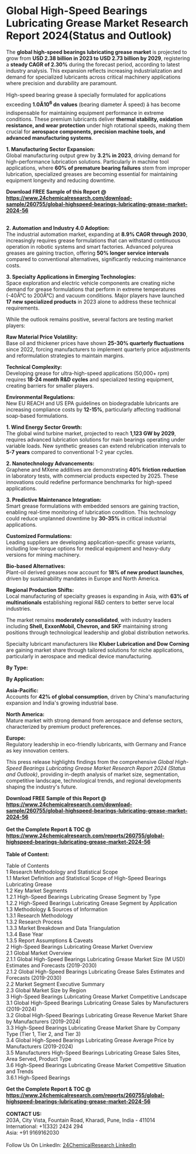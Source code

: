 <h1>Global High-Speed Bearings Lubricating Grease Market Research Report 2024(Status and Outlook)</h1><p>The <strong>global high-speed bearings lubricating grease market</strong> is projected to grow from <strong>USD 2.38 billion in 2023 to USD 2.73 billion by 2029</strong>, registering a <strong>steady CAGR of 2.30%</strong> during the forecast period, according to latest industry analysis. This expansion reflects increasing industrialization and demand for specialized lubricants across critical machinery applications where precision and durability are paramount.</p><p>High-speed bearing grease â specially formulated for applications exceeding <strong>1.0Ã10<sup>6</sup> dn values</strong> (bearing diameter Ã speed) â has become indispensable for maintaining equipment performance in extreme conditions. These premium lubricants deliver <strong>thermal stability, oxidation resistance, and wear protection</strong> under high rotational speeds, making them crucial for <strong>aerospace components, precision machine tools, and advanced manufacturing systems</strong>.</p><p><strong>1. Manufacturing Sector Expansion:</strong><br>
Global manufacturing output grew by <strong>3.2% in 2023</strong>, driving demand for high-performance lubrication solutions. Particularly in machine tool applications, where <strong>60% of premature bearing failures</strong> stem from improper lubrication, specialized greases are becoming essential for maintaining equipment longevity and reducing downtime.</p><div><b>Download FREE Sample of this Report @ 
            <a href="https://www.24chemicalresearch.com/download-sample/260755/global-highspeed-bearings-lubricating-grease-market-2024-56">
            https://www.24chemicalresearch.com/download-sample/260755/global-highspeed-bearings-lubricating-grease-market-2024-56</a></b></div><br><p><strong>2. Automation and Industry 4.0 Adoption:</strong><br>
The industrial automation market, expanding at <strong>8.9% CAGR through 2030</strong>, increasingly requires grease formulations that can withstand continuous operation in robotic systems and smart factories. Advanced polyurea greases are gaining traction, offering <strong>50% longer service intervals</strong> compared to conventional alternatives, significantly reducing maintenance costs.</p><p><strong>3. Specialty Applications in Emerging Technologies:</strong><br>
Space exploration and electric vehicle components are creating niche demand for grease formulations that perform in extreme temperatures (-40Â°C to 200Â°C) and vacuum conditions. Major players have launched <strong>17 new specialized products</strong> in 2023 alone to address these technical requirements.</p><p>While the outlook remains positive, several factors are testing market players:</p><p><strong>Raw Material Price Volatility:</strong><br>
    Base oil and thickener prices have shown <strong>25-30% quarterly fluctuations</strong> since 2022, forcing manufacturers to implement quarterly price adjustments and reformulation strategies to maintain margins.</p><p><strong>Technical Complexity:</strong><br>
    Developing grease for ultra-high-speed applications (50,000+ rpm) requires <strong>18-24 month R&amp;D cycles</strong> and specialized testing equipment, creating barriers for smaller players.</p><p><strong>Environmental Regulations:</strong><br>
    New EU REACH and US EPA guidelines on biodegradable lubricants are increasing compliance costs by <strong>12-15%</strong>, particularly affecting traditional soap-based formulations.</p><p><strong>1. Wind Energy Sector Growth:</strong><br>
The global wind turbine market, projected to reach <strong>1,123 GW by 2029</strong>, requires advanced lubrication solutions for main bearings operating under variable loads. New synthetic greases can extend relubrication intervals to <strong>5-7 years</strong> compared to conventional 1-2 year cycles.</p><p><strong>2. Nanotechnology Advancements:</strong><br>
Graphene and MXene additives are demonstrating <strong>40% friction reduction</strong> in laboratory tests, with commercial products expected by 2025. These innovations could redefine performance benchmarks for high-speed applications.</p><p><strong>3. Predictive Maintenance Integration:</strong><br>
Smart grease formulations with embedded sensors are gaining traction, enabling real-time monitoring of lubrication condition. This technology could reduce unplanned downtime by <strong>30-35%</strong> in critical industrial applications.</p><p><strong>Customized Formulations:</strong><br>
    Leading suppliers are developing application-specific grease variants, including low-torque options for medical equipment and heavy-duty versions for mining machinery.</p><p><strong>Bio-based Alternatives:</strong><br>
    Plant-oil derived greases now account for <strong>18% of new product launches</strong>, driven by sustainability mandates in Europe and North America.</p><p><strong>Regional Production Shifts:</strong><br>
    Local manufacturing of specialty greases is expanding in Asia, with <strong>63% of multinationals</strong> establishing regional R&amp;D centers to better serve local industries.</p><p>The market remains <strong>moderately consolidated</strong>, with industry leaders including <strong>Shell, ExxonMobil, Chevron, and SKF</strong> maintaining strong positions through technological leadership and global distribution networks.</p><p>Specialty lubricant manufacturers like <strong>Kluber Lubrication and Dow Corning</strong> are gaining market share through tailored solutions for niche applications, particularly in aerospace and medical device manufacturing.</p><p><strong>By Type:</strong></p><p><strong>By Application:</strong></p><p><strong>Asia-Pacific:</strong><br>
    Accounts for <strong>42% of global consumption</strong>, driven by China's manufacturing expansion and India's growing industrial base.</p><p><strong>North America:</strong><br>
    Mature market with strong demand from aerospace and defense sectors, characterized by premium product preferences.</p><p><strong>Europe:</strong><br>
    Regulatory leadership in eco-friendly lubricants, with Germany and France as key innovation centers.</p><p>This press release highlights findings from the comprehensive <em>Global High-Speed Bearings Lubricating Grease Market Research Report 2024 (Status and Outlook)</em>, providing in-depth analysis of market size, segmentation, competitive landscape, technological trends, and regional developments shaping the industry's future.</p><div><b>Download FREE Sample of this Report @ 
            <a href="https://www.24chemicalresearch.com/download-sample/260755/global-highspeed-bearings-lubricating-grease-market-2024-56">
            https://www.24chemicalresearch.com/download-sample/260755/global-highspeed-bearings-lubricating-grease-market-2024-56</a></b></div><br><div><b>Get the Complete Report & TOC @ 
            <a href="https://www.24chemicalresearch.com/reports/260755/global-highspeed-bearings-lubricating-grease-market-2024-56">
            https://www.24chemicalresearch.com/reports/260755/global-highspeed-bearings-lubricating-grease-market-2024-56</a></b></div><br>
            <b>Table of Content:</b><p>Table of Contents<br />
1 Research Methodology and Statistical Scope<br />
1.1 Market Definition and Statistical Scope of High-Speed Bearings Lubricating Grease<br />
1.2 Key Market Segments<br />
1.2.1 High-Speed Bearings Lubricating Grease Segment by Type<br />
1.2.2 High-Speed Bearings Lubricating Grease Segment by Application<br />
1.3 Methodology & Sources of Information<br />
1.3.1 Research Methodology<br />
1.3.2 Research Process<br />
1.3.3 Market Breakdown and Data Triangulation<br />
1.3.4 Base Year<br />
1.3.5 Report Assumptions & Caveats<br />
2 High-Speed Bearings Lubricating Grease Market Overview<br />
2.1 Global Market Overview<br />
2.1.1 Global High-Speed Bearings Lubricating Grease Market Size (M USD) Estimates and Forecasts (2019-2030)<br />
2.1.2 Global High-Speed Bearings Lubricating Grease Sales Estimates and Forecasts (2019-2030)<br />
2.2 Market Segment Executive Summary<br />
2.3 Global Market Size by Region<br />
3 High-Speed Bearings Lubricating Grease Market Competitive Landscape<br />
3.1 Global High-Speed Bearings Lubricating Grease Sales by Manufacturers (2019-2024)<br />
3.2 Global High-Speed Bearings Lubricating Grease Revenue Market Share by Manufacturers (2019-2024)<br />
3.3 High-Speed Bearings Lubricating Grease Market Share by Company Type (Tier 1, Tier 2, and Tier 3)<br />
3.4 Global High-Speed Bearings Lubricating Grease Average Price by Manufacturers (2019-2024)<br />
3.5 Manufacturers High-Speed Bearings Lubricating Grease Sales Sites, Area Served, Product Type<br />
3.6 High-Speed Bearings Lubricating Grease Market Competitive Situation and Trends<br />
3.6.1 High-Speed Bearings </p><div><b>Get the Complete Report & TOC @ 
            <a href="https://www.24chemicalresearch.com/reports/260755/global-highspeed-bearings-lubricating-grease-market-2024-56">
            https://www.24chemicalresearch.com/reports/260755/global-highspeed-bearings-lubricating-grease-market-2024-56</a></b></div><br><b>CONTACT US:</b><br>
            203A, City Vista, Fountain Road, Kharadi, Pune, India - 411014<br>
            International: +1(332) 2424 294<br>
            Asia: +91 9169162030 <br><br>
            Follow Us On LinkedIn: <a href="https://www.linkedin.com/company/24chemicalresearch/">24ChemicalResearch LinkedIn</a>
